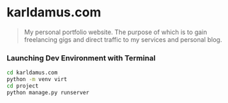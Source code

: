 # karldamus.com
> My personal portfolio website. The purpose of which is to gain freelancing gigs and direct traffic to my services and personal blog.   
### Launching Dev Environment with Terminal
```bash
cd karldamus.com
python -m venv virt
cd project
python manage.py runserver
```
